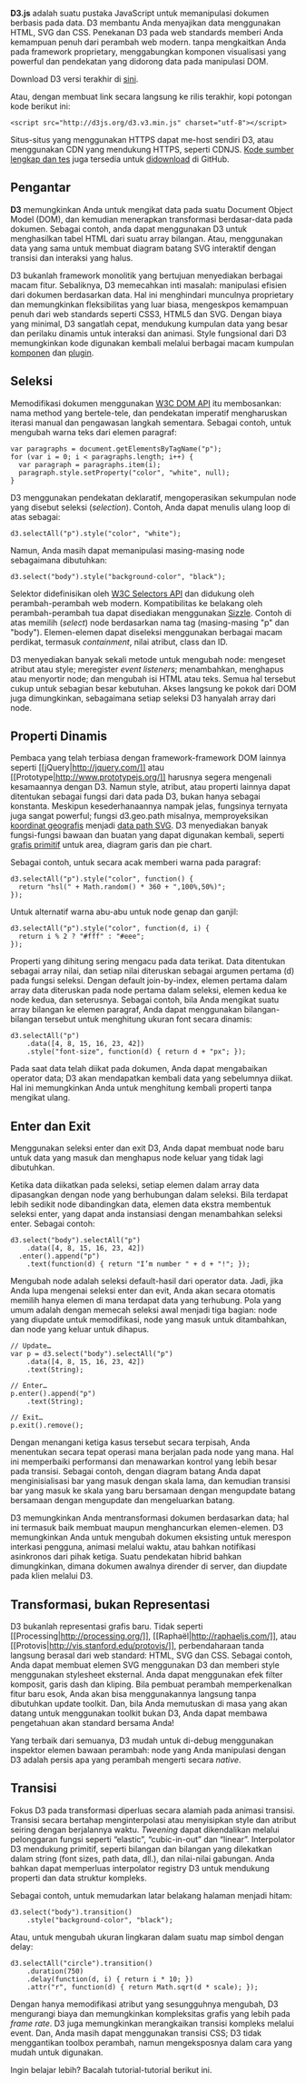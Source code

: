 **D3.js** adalah suatu pustaka JavaScript untuk memanipulasi dokumen berbasis pada data. D3 membantu Anda menyajikan data menggunakan HTML, SVG dan CSS. Penekanan D3 pada web standards memberi Anda kemampuan penuh dari perambah web modern. tanpa mengkaitkan Anda pada framework proprietary, menggabungkan komponen visualisasi yang powerful dan pendekatan yang didorong data pada manipulasi DOM.

Download D3 versi terakhir di [sini](/mbostock/d3/releases).

Atau, dengan membuat link secara langsung ke rilis terakhir, kopi potongan kode berikut ini:

```
<script src="http://d3js.org/d3.v3.min.js" charset="utf-8"></script>
```

Situs-situs yang menggunakan HTTPS dapat me-host sendiri D3, atau menggunakan CDN yang mendukung HTTPS, seperti CDNJS. [Kode sumber lengkap dan tes](https://github.com/mbostock/d3) juga tersedia untuk [didownload](https://github.com/mbostock/d3/zipball/master) di GitHub.

## Pengantar

**D3** memungkinkan Anda untuk mengikat data pada suatu Document Object Model (DOM), dan kemudian menerapkan transformasi berdasar-data pada dokumen. Sebagai contoh, anda dapat menggunakan D3 untuk menghasilkan tabel HTML dari suatu array bilangan. Atau, menggunakan data yang sama untuk membuat diagram batang SVG interaktif dengan transisi dan interaksi yang halus.

D3 bukanlah framework monolitik yang bertujuan menyediakan berbagai macam fitur. Sebaliknya, D3 memecahkan inti masalah: manipulasi efisien dari dokumen berdasarkan data. Hal ini menghindari munculnya proprietary dan memungkinkan fleksibilitas yang luar biasa, mengeskpos kemampuan penuh dari web standards seperti CSS3, HTML5 dan SVG. Dengan biaya yang minimal, D3 sangatlah cepat, mendukung kumpulan data yang besar dan perilaku dinamis untuk interaksi dan animasi. Style fungsional dari D3 memungkinkan kode digunakan kembali melalui berbagai macam kumpulan [komponen](/mbostock/d3/wiki/API-Reference) dan [plugin](/d3/d3-plugins).

## Seleksi

Memodifikasi dokumen menggunakan [W3C DOM API](http://www.w3.org/DOM/DOMTR) itu membosankan: nama method yang bertele-tele, dan pendekatan imperatif mengharuskan iterasi manual dan pengawasan langkah sementara. Sebagai contoh, untuk mengubah warna teks dari elemen paragraf:

```
var paragraphs = document.getElementsByTagName("p");
for (var i = 0; i < paragraphs.length; i++) {
  var paragraph = paragraphs.item(i);
  paragraph.style.setProperty("color", "white", null);
}
```

D3 menggunakan pendekatan deklaratif, mengoperasikan sekumpulan node yang disebut seleksi (_selection_). Contoh, Anda dapat menulis ulang loop di atas sebagai:

```
d3.selectAll("p").style("color", "white");
```

Namun, Anda masih dapat memanipulasi masing-masing node sebagaimana dibutuhkan:

```
d3.select("body").style("background-color", "black");
```

Selektor didefinisikan oleh [W3C Selectors API](http://www.w3.org/TR/selectors-api/) dan didukung oleh perambah-perambah web modern. Kompatibilitas ke belakang oleh perambah-perambah tua dapat disediakan menggunakan [Sizzle](http://sizzlejs.com/). Contoh di atas memilih (_select_) node berdasarkan nama tag (masing-masing "p" dan "body"). Elemen-elemen dapat diseleksi menggunakan berbagai macam perdikat, termasuk _containment_, nilai atribut, class dan ID.

D3 menyediakan banyak sekali metode untuk mengubah node: mengeset atribut atau style; meregister _event listeners_; menambahkan, menghapus atau menyortir node; dan mengubah isi HTML atau teks. Semua hal tersebut cukup untuk sebagian besar kebutuhan. Akses langsung ke pokok dari DOM juga dimungkinkan, sebagaimana setiap seleksi D3 hanyalah array dari node. 

## Properti Dinamis

Pembaca yang telah terbiasa dengan framework-framework DOM lainnya seperti [[jQuery|http://jquery.com/]] atau [[Prototype|http://www.prototypejs.org/]] harusnya segera mengenali kesamaannya dengan D3. Namun style, atribut, atau properti lainnya dapat ditentukan sebagai fungsi dari data pada D3, bukan hanya sebagai konstanta. Meskipun kesederhanaannya nampak jelas, fungsinya ternyata juga sangat powerful; fungsi d3.geo.path misalnya, memproyeksikan [koordinat geografis](http://geojson.org/) menjadi [data path SVG](http://www.w3.org/TR/SVG/paths.html#PathData). D3 menyediakan banyak fungsi-fungsi bawaan dan buatan yang dapat digunakan kembali, seperti [grafis primitif](/mbostock/d3/wiki/SVG-Shapes) untuk area, diagram garis dan pie chart.

Sebagai contoh, untuk secara acak memberi warna pada paragraf:

```
d3.selectAll("p").style("color", function() {
  return "hsl(" + Math.random() * 360 + ",100%,50%)";
});
```

Untuk alternatif warna abu-abu untuk node genap dan ganjil:

```
d3.selectAll("p").style("color", function(d, i) {
  return i % 2 ? "#fff" : "#eee";
});
```

Properti yang dihitung sering mengacu pada data terikat. Data ditentukan sebagai array nilai, dan setiap nilai diteruskan sebagai argumen pertama (d) pada fungsi seleksi. Dengan default join-by-index, elemen pertama dalam array data diteruskan pada node pertama dalam seleksi, elemen kedua ke node kedua, dan seterusnya. Sebagai contoh, bila Anda mengikat suatu array bilangan ke elemen paragraf, Anda dapat menggunakan bilangan-bilangan tersebut untuk menghitung ukuran font secara dinamis:

```
d3.selectAll("p")
    .data([4, 8, 15, 16, 23, 42])
    .style("font-size", function(d) { return d + "px"; });
```

Pada saat data telah diikat pada dokumen, Anda dapat mengabaikan operator data; D3 akan mendapatkan kembali data yang sebelumnya diikat. Hal ini memungkinkan Anda untuk menghitung kembali properti tanpa mengikat ulang.

## Enter dan Exit

Menggunakan seleksi enter dan exit D3, Anda dapat membuat node baru untuk data yang masuk dan menghapus node keluar yang tidak lagi dibutuhkan.

Ketika data diikatkan pada seleksi, setiap elemen dalam array data dipasangkan dengan node yang berhubungan dalam seleksi. Bila terdapat lebih sedikit node dibandingkan data, elemen data ekstra membentuk seleksi enter, yang dapat anda instansiasi dengan menambahkan seleksi enter. Sebagai contoh:

```
d3.select("body").selectAll("p")
    .data([4, 8, 15, 16, 23, 42])
  .enter().append("p")
    .text(function(d) { return "I’m number " + d + "!"; });
```

Mengubah node adalah seleksi default-hasil dari operator data. Jadi, jika Anda lupa mengenai seleksi enter dan evit, Anda akan secara otomatis memilih hanya elemen di mana terdapat data yang terhubung. Pola yang umum adalah dengan memecah seleksi awal menjadi tiga bagian: node yang diupdate untuk memodifikasi, node yang masuk untuk ditambahkan, dan node yang keluar untuk dihapus.

```
// Update…
var p = d3.select("body").selectAll("p")
    .data([4, 8, 15, 16, 23, 42])
    .text(String);

// Enter…
p.enter().append("p")
    .text(String);

// Exit…
p.exit().remove();
```

Dengan menangani ketiga kasus tersebut secara terpisah, Anda menentukan secara tepat operasi mana berjalan pada node yang mana. Hal ini memperbaiki performansi dan menawarkan kontrol yang lebih besar pada transisi. Sebagai contoh, dengan diagram batang Anda dapat menginisialisasi bar yang masuk dengan skala lama, dan kemudian transisi bar yang masuk ke skala yang baru bersamaan dengan mengupdate batang bersamaan dengan mengupdate dan mengeluarkan batang.

D3 memungkinkan Anda mentransformasi dokumen berdasarkan data; hal ini termasuk baik membuat maupun menghancurkan elemen-elemen. D3 memungkinkan Anda untuk mengubah dokumen eksisting untuk merespon interkasi pengguna, animasi melalui waktu, atau bahkan notifikasi asinkronos dari pihak ketiga. Suatu pendekatan hibrid bahkan dimungkinkan, dimana dokumen awalnya dirender di server, dan diupdate pada klien melalui D3.

## Transformasi, bukan Representasi

D3 bukanlah representasi grafis baru. Tidak seperti [[Processing|http://processing.org/]], [[Raphaël|http://raphaeljs.com/]], atau [[Protovis|http://vis.stanford.edu/protovis/]], perbendaharaan tanda langsung berasal dari web standard: HTML, SVG dan CSS. Sebagai contoh, Anda dapat membuat elemen SVG menggunakan D3 dan memberi style menggunakan stylesheet eksternal. Anda dapat menggunakan efek filter komposit, garis dash dan kliping. Bila pembuat perambah memperkenalkan fitur baru esok, Anda akan bisa menggunakannya langsung tanpa dibutuhkan update toolkit. Dan, bila Anda memutuskan di masa yang akan datang untuk menggunakan toolkit bukan D3, Anda dapat membawa pengetahuan akan standard bersama Anda!

Yang terbaik dari semuanya, D3 mudah untuk di-debug menggunakan inspektor elemen bawaan perambah: node yang Anda manipulasi dengan D3 adalah persis apa yang perambah mengerti secara _native_.

## Transisi

Fokus D3 pada transformasi diperluas secara alamiah pada animasi transisi. Transisi secara bertahap menginterpolasi atau menyisipkan style dan atribut seiring dengan berjalannya waktu. _Tweening_ dapat dikendalikan melalui pelonggaran fungsi seperti “elastic”, “cubic-in-out” dan “linear”. Interpolator D3 mendukung primitif, seperti bilangan dan bilangan yang dilekatkan dalam string (font sizes, path data, dll.), dan nilai-nilai gabungan. Anda bahkan dapat memperluas interpolator registry D3 untuk mendukung properti dan data struktur kompleks.

Sebagai contoh, untuk memudarkan latar belakang halaman menjadi hitam:

```
d3.select("body").transition()
    .style("background-color", "black");
```

Atau, untuk mengubah ukuran lingkaran dalam suatu map simbol dengan delay:

```
d3.selectAll("circle").transition()
    .duration(750)
    .delay(function(d, i) { return i * 10; })
    .attr("r", function(d) { return Math.sqrt(d * scale); });
```

Dengan hanya memodifikasi atribut yang sesungguhnya mengubah, D3 mengurangi biaya dan memungkinkan kompleksitas grafis yang lebih pada _frame rate_. D3 juga memungkinkan merangkaikan transisi kompleks melalui event. Dan, Anda masih dapat menggunakan transisi CSS; D3 tidak menggantikan toolbox perambah, namun mengeksposnya dalam cara yang mudah untuk digunakan.

Ingin belajar lebih? Bacalah tutorial-tutorial berikut ini.